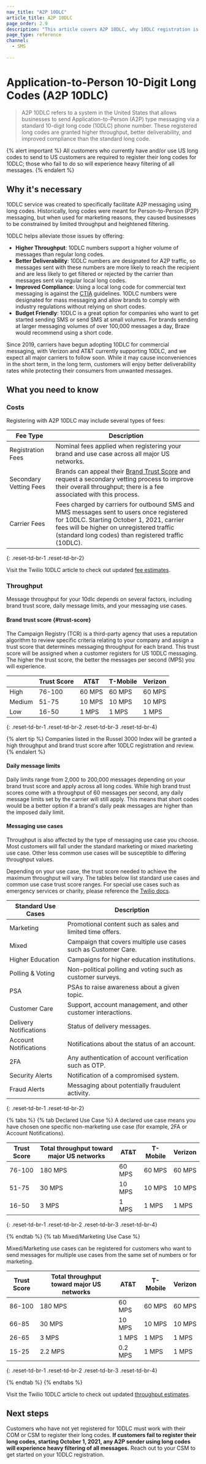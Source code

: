 ```yaml
---
nav_title: "A2P 10DLC"
article_title: A2P 10DLC
page_order: 2.9
description: "This article covers A2P 10DLC, why 10DLC registration is necessary for US long code customers, helpful costs and throughput information, and how to get started with registration."
page_type: reference
channel:
  - SMS
  
---
```


# Application-to-Person 10-Digit Long Codes (A2P 10DLC)

> A2P 10DLC refers to a system in the United States that allows businesses to send Application-to-Person (A2P) type messaging via a standard 10-digit long code (10DLC) phone number. These registered long codes are granted higher throughput, better deliverability, and improved compliance than the standard long code.

{% alert important %}
All customers who currently have and/or use US long codes to send to US customers are required to register their long codes for 10DLC; those who fail to do so will experience heavy filtering of all messages.
{% endalert %}

## Why it's necessary

10DLC service was created to specifically facilitate A2P messaging using long codes. Historically, long codes were meant for Person-to-Person (P2P) messaging, but when used for marketing reasons, they caused businesses to be constrained by limited throughput and heightened filtering. 

10DLC helps alleviate those issues by offering: 
- __Higher Throughput__: 10DLC numbers support a higher volume of messages than regular long codes.
- __Better Deliverability__: 10DLC numbers are designated for A2P traffic, so messages sent with these numbers are more likely to reach the recipient and are less likely to get filtered or rejected by the carrier than messages sent via regular local long codes. 
- __Improved Compliance__: Using a local long code for commercial text messaging is against the [CTIA](https://api.ctia.org/wp-content/uploads/2019/07/190719-CTIA-Messaging-Principles-and-Best-Practices-FINAL.pdf) guidelines. 10DLC numbers were designated for mass messaging and allow brands to comply with industry regulations without relying on short codes.
- __Budget Friendly__: 10DLC is a great option for companies who want to get started sending SMS or send SMS at small volumes. For brands sending at larger messaging volumes of over 100,000 messages a day, Braze would recommend using a short code. 

Since 2019, carriers have begun adopting 10DLC for commercial messaging, with Verizon and AT&T currently supporting 10DLC, and we expect all major carriers to follow soon. While it may cause inconveniences in the short term, in the long term, customers will enjoy better deliverability rates while protecting their consumers from unwanted messages. 

## What you need to know

### Costs 

Registering with A2P 10DLC may include several types of fees:

| Fee Type | Description |
| -------- | ---------- |
| Registration Fees | Nominal fees applied when registering your brand and use case across all major US networks. |
| Secondary Vetting Fees | Brands can appeal their [Brand Trust Score](#trust-score) and request a secondary vetting process to improve their overall throughput; there is a fee associated with this process. |
| Carrier Fees | Fees charged by carriers for outbound SMS and MMS messages sent to users once registered for 10DLC. Starting October 1, 2021, carrier fees will be higher on unregistered traffic (standard long codes) than registered traffic (10DLC). |
{: .reset-td-br-1 .reset-td-br-2}

Visit the Twilio 10DLC article to check out updated [fee estimates](https://support.twilio.com/hc/en-us/articles/1260803965530-What-pricing-and-fees-are-associated-with-the-A2P-10DLC-service-).

### Throughput

Message throughput for your 10dlc depends on several factors, including brand trust score, daily message limits, and your messaging use cases.

#### Brand trust score {#trust-score}

The Campaign Registry (TCR) is a third-party agency that uses a reputation algorithm to review specific criteria relating to your company and assign a trust score that determines messaging throughput for each brand. This trust score will be assigned when a customer registers for US 10DLC messaging. The higher the trust score, the better the messages per second (MPS) you will experience. 

|     | Trust Score | AT&T | T-Mobile | Verizon |
| --- | ----------- | ---- | -------- | ------- |
| High | 76-100 | 60 MPS | 60 MPS | 60 MPS |
| Medium | 51-75 | 10 MPS | 10 MPS | 10 MPS |
| Low | 16-50 | 1 MPS | 1 MPS | 1 MPS | 
{: .reset-td-br-1 .reset-td-br-2 .reset-td-br-3  .reset-td-br-4}

{% alert tip %}
Companies listed in the Russel 3000 Index will be granted a high throughput and brand trust score after 10DLC registration and review. 
{% endalert %} 

#### Daily message limits

Daily limits range from 2,000 to 200,000 messages depending on your brand trust score and apply across all long codes. While high brand trust scores come with a throughput of 60 messages per second, any daily message limits set by the carrier will still apply. This means that short codes would be a better option if a brand's daily peak messages are higher than the imposed daily limit. 

#### Messaging use cases

Throughput is also affected by the type of messaging use case you choose. Most customers will fall under the standard marketing or mixed marketing use case. Other less common use cases will be susceptible to differing throughput values.

Depending on your use case, the trust score needed to achieve the maximum throughput will vary. The tables below list standard use cases and common use case trust score ranges. For special use cases such as emergency services or charity, please reference the [Twilio docs](https://support.twilio.com/hc/en-us/articles/1260803225669-Message-throughput-MPS-and-Trust-Scores-for-A2P-10DLC-in-the-US).

| Standard Use Cases | Description |
| ------------------ | ----------- |
| Marketing | Promotional content such as sales and limited time offers. |
| Mixed | Campaign that covers multiple use cases such as Customer Care. | 
| Higher Education | Campaigns for higher education institutions. |
| Polling & Voting | Non-political polling and voting such as customer surveys. |
| PSA | PSAs to raise awareness about a given topic. |
| Customer Care | Support, account management, and other customer interactions. |
| Delivery Notifications | Status of delivery messages. |
| Account Notifications | Notifications about the status of an account. |
| 2FA | Any authentication of account verification such as OTP. | 
| Security Alerts | Notification of a compromised system. |
| Fraud Alerts | Messaging about potentially fraudulent activity. |
{: .reset-td-br-1 .reset-td-br-2}

{% tabs %}
{% tab Declared Use Case %}
A declared use case means you have chosen one specific non-marketing use case (for example, 2FA or Account Notifications).

| Trust Score | Total throughput toward major US networks | AT&T | T-Mobile | Verizon |
| --- | ----------- | ---- | -------- | ------- |
| 76-100 | 180 MPS | 60 MPS | 60 MPS | 60 MPS |
| 51-75 | 30 MPS | 10 MPS | 10 MPS | 10 MPS |
| 16-50 | 3 MPS | 1 MPS | 1 MPS | 1 MPS| 
{: .reset-td-br-1 .reset-td-br-2 .reset-td-br-3  .reset-td-br-4}

{% endtab %}
{% tab Mixed/Marketing Use Case %}

Mixed/Marketing use cases can be registered for customers who want to send messages for multiple use cases from the same set of numbers or for marketing.

| Trust Score | Total throughput toward major US networks | AT&T | T-Mobile  | Verizon |
| --- | ----------- | ---- | -------- | ------- |
| 86-100 | 180 MPS | 60 MPS | 60 MPS | 60 MPS |
| 66-85 | 30 MPS | 10 MPS | 10 MPS | 10 MPS |
| 26-65 | 3 MPS | 1 MPS | 1 MPS | 1 MPS| 
| 15-25 | 2.2 MPS | 0.2 MPS | 1 MPS | 1 MPS |
{: .reset-td-br-1 .reset-td-br-2 .reset-td-br-3  .reset-td-br-4}

{% endtab %}
{% endtabs %}

Visit the Twilio 10DLC article to check out updated [throughput estimates](https://support.twilio.com/hc/en-us/articles/1260803225669-Message-throughput-MPS-and-Trust-Scores-for-A2P-10DLC-in-the-US).

## Next steps

Customers who have not yet registered for 10DLC must work with their COM or CSM to register their long codes. __If customers fail to register their long codes, starting October 1, 2021, any A2P sender using long codes will experience heavy filtering of all messages.__ Reach out to your CSM to get started on your 10DLC registration. 
